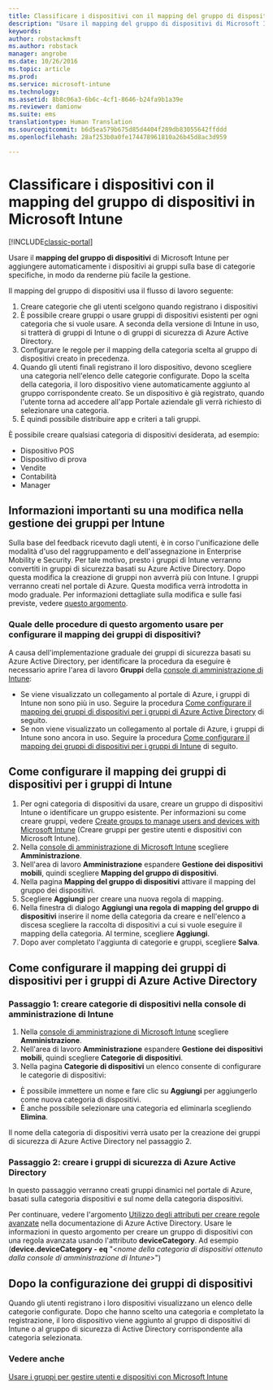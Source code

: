 ```yaml
---
title: Classificare i dispositivi con il mapping del gruppo di dispositivi | Documentazione Microsoft
description: "Usare il mapping del gruppo di dispositivi di Microsoft Intune per raggruppare i dispositivi in categorie specifiche in modo da renderne più facile la gestione."
keywords: 
author: robstackmsft
ms.author: robstack
manager: angrobe
ms.date: 10/26/2016
ms.topic: article
ms.prod: 
ms.service: microsoft-intune
ms.technology: 
ms.assetid: 8b8c06a3-6b6c-4cf1-8646-b24fa9b1a39e
ms.reviewer: damionw
ms.suite: ems
translationtype: Human Translation
ms.sourcegitcommit: b6d5ea579b675d85d4404f289db83055642ffddd
ms.openlocfilehash: 28af253b0a0fe174478961810a26b45d8ac3d959

---
```


# <a name="categorize-devices-with-device-group-mapping-in-microsoft-intune"></a>Classificare i dispositivi con il mapping del gruppo di dispositivi in Microsoft Intune

[!INCLUDE[classic-portal](../includes/classic-portal.md)]

Usare il **mapping del gruppo di dispositivi** di Microsoft Intune per aggiungere automaticamente i dispositivi ai gruppi sulla base di categorie specifiche, in modo da renderne più facile la gestione. 

Il mapping del gruppo di dispositivi usa il flusso di lavoro seguente:
1. Creare categorie che gli utenti scelgono quando registrano i dispositivi
2. È possibile creare gruppi o usare gruppi di dispositivi esistenti per ogni categoria che si vuole usare. A seconda della versione di Intune in uso, si tratterà di gruppi di Intune o di gruppi di sicurezza di Azure Active Directory.
2. Configurare le regole per il mapping della categoria scelta al gruppo di dispositivi creato in precedenza.
3. Quando gli utenti finali registrano il loro dispositivo, devono scegliere una categoria nell'elenco delle categorie configurate. Dopo la scelta della categoria, il loro dispositivo viene automaticamente aggiunto al gruppo corrispondente creato. Se un dispositivo è già registrato, quando l'utente torna ad accedere all'app Portale aziendale gli verrà richiesto di selezionare una categoria.
4. È quindi possibile distribuire app e criteri a tali gruppi.

È possibile creare qualsiasi categoria di dispositivi desiderata, ad esempio:
* Dispositivo POS
* Dispositivo di prova
* Vendite
* Contabilità
* Manager

## <a name="important-information-about-a-change-in-group-management-for-intune"></a>Informazioni importanti su una modifica nella gestione dei gruppi per Intune

Sulla base del feedback ricevuto dagli utenti, è in corso l'unificazione delle modalità d'uso del raggruppamento e dell'assegnazione in Enterprise Mobility e Security. Per tale motivo, presto i gruppi di Intune verranno convertiti in gruppi di sicurezza basati su Azure Active Directory. Dopo questa modifica la creazione di gruppi non avverrà più con Intune. I gruppi verranno creati nel portale di Azure. Questa modifica verrà introdotta in modo graduale. Per informazioni dettagliate sulla modifica e sulle fasi previste, vedere [questo argomento](use-groups-to-manage-users-and-devices-with-microsoft-intune.md).

### <a name="which-procedure-in-this-topic-should-you-use-to-configure-device-group-mapping"></a>Quale delle procedure di questo argomento usare per configurare il mapping dei gruppi di dispositivi?

A causa dell'implementazione graduale dei gruppi di sicurezza basati su Azure Active Directory, per identificare la procedura da eseguire è necessario aprire l'area di lavoro **Gruppi** della [console di amministrazione di Intune](https://manage.microsoft.com):

-  Se viene visualizzato un collegamento al portale di Azure, i gruppi di Intune non sono più in uso. Seguire la procedura [Come configurare il mapping dei gruppi di dispositivi per i gruppi di Azure Active Directory](/intune/deploy-use/categorize-devices-with-device-group-mapping-in-microsoft-intune#how-to-configure-device-group-mapping-for-azure-active-directory-groups) di seguito.
-  Se non viene visualizzato un collegamento al portale di Azure, i gruppi di Intune sono ancora in uso. Seguire la procedura [Come configurare il mapping dei gruppi di dispositivi per i gruppi di Intune](/intune/deploy-use/categorize-devices-with-device-group-mapping-in-microsoft-intune#how-to-configure-device-group-mapping-for-intune-groups) di seguito.

## <a name="how-to-configure-device-group-mapping-for-intune-groups"></a>Come configurare il mapping dei gruppi di dispositivi per i gruppi di Intune
1. Per ogni categoria di dispositivi da usare, creare un gruppo di dispositivi Intune o identificare un gruppo esistente. Per informazioni su come creare gruppi, vedere [Create groups to manage users and devices with Microsoft Intune](use-groups-to-manage-users-and-devices-with-microsoft-intune.md) (Creare gruppi per gestire utenti e dispositivi con Microsoft Intune).
2. Nella [console di amministrazione di Microsoft Intune](https://manage.microsoft.com) scegliere **Amministrazione**.
3. Nell'area di lavoro **Amministrazione** espandere **Gestione dei dispositivi mobili**, quindi scegliere **Mapping del gruppo di dispositivi**.
4. Nella pagina **Mapping del gruppo di dispositivi** attivare il mapping del gruppo dei dispositivi.
5. Scegliere **Aggiungi** per creare una nuova regola di mapping.
6. Nella finestra di dialogo **Aggiungi una regola di mapping del gruppo di dispositivi** inserire il nome della categoria da creare e nell'elenco a discesa scegliere la raccolta di dispositivi a cui si vuole eseguire il mapping della categoria. Al termine, scegliere **Aggiungi**.
7. Dopo aver completato l'aggiunta di categorie e gruppi, scegliere **Salva**.



## <a name="how-to-configure-device-group-mapping-for-azure-active-directory-groups"></a>Come configurare il mapping dei gruppi di dispositivi per i gruppi di Azure Active Directory

### <a name="step-1---create-device-categories-in-the-intune-administration-console"></a>Passaggio 1: creare categorie di dispositivi nella console di amministrazione di Intune
1. Nella [console di amministrazione di Microsoft Intune](https://manage.microsoft.com) scegliere **Amministrazione**.
3. Nell'area di lavoro **Amministrazione** espandere **Gestione dei dispositivi mobili**, quindi scegliere **Categorie di dispositivi**.
4. Nella pagina **Categorie di dispositivi** un elenco consente di configurare le categorie di dispositivi: 
- È possibile immettere un nome e fare clic su **Aggiungi** per aggiungerlo come nuova categoria di dispositivi.
- È anche possibile selezionare una categoria ed eliminarla scegliendo **Elimina**.

Il nome della categoria di dispositivi verrà usato per la creazione dei gruppi di sicurezza di Azure Active Directory nel passaggio 2.

### <a name="step-2---create-azure-active-directory-security-groups"></a>Passaggio 2: creare i gruppi di sicurezza di Azure Active Directory

In questo passaggio verranno creati gruppi dinamici nel portale di Azure, basati sulla categoria dispositivi e sul nome della categoria dispositivi.

Per continuare, vedere l'argomento [Utilizzo degli attributi per creare regole avanzate](https://azure.microsoft.com/en-us/documentation/articles/active-directory-accessmanagement-groups-with-advanced-rules/#using-attributes-to-create-rules-for-device-objects) nella documentazione di Azure Active Directory.
Usare le informazioni in questo argomento per creare un gruppo di dispositivi con una regola avanzata usando l'attributo **deviceCategory**.
Ad esempio (**device.deviceCategory - eq** "<*nome della categoria di dispositivi ottenuto dalla console di amministrazione di Intune*>")


## <a name="after-you-configure-device-groups"></a>Dopo la configurazione dei gruppi di dispositivi

Quando gli utenti registrano i loro dispositivi visualizzano un elenco delle categorie configurate. Dopo che hanno scelto una categoria e completato la registrazione, il loro dispositivo viene aggiunto al gruppo di dispositivi di Intune o al gruppo di sicurezza di Active Directory corrispondente alla categoria selezionata.

### <a name="see-also"></a>Vedere anche
[Usare i gruppi per gestire utenti e dispositivi con Microsoft Intune](use-groups-to-manage-users-and-devices-with-microsoft-intune.md)



<!--HONumber=Dec16_HO2-->



